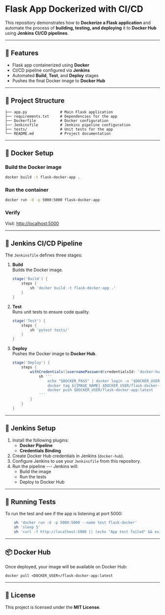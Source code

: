 # Flask App Dockerized with CI/CD

This repository demonstrates how to **Dockerize a Flask application**
and automate the process of **building, testing, and deploying** it to
**Docker Hub** using **Jenkins CI/CD pipelines**.

------------------------------------------------------------------------

## 🚀 Features

-   Flask app containerized using **Docker**
-   CI/CD pipeline configured via **Jenkins**
-   Automated **Build**, **Test**, and **Deploy** stages
-   Pushes the final Docker image to **Docker Hub**

------------------------------------------------------------------------

## 📂 Project Structure

    ├── app.py               # Main Flask application
    ├── requirements.txt     # Dependencies for the app
    ├── Dockerfile           # Docker configuration
    ├── Jenkinsfile          # Jenkins pipeline configuration
    ├── tests/               # Unit tests for the app
    └── README.md            # Project documentation

------------------------------------------------------------------------

## 🐳 Docker Setup

### Build the Docker image

``` bash
docker build -t flask-docker-app .
```

### Run the container

``` bash
docker run -d -p 5000:5000 flask-docker-app
```

### Verify

Visit: <http://localhost:5000>

------------------------------------------------------------------------

## 🔧 Jenkins CI/CD Pipeline

The `Jenkinsfile` defines three stages:

1.  **Build**\
    Builds the Docker image.

    ``` groovy
    stage('Build') {
        steps {
            sh 'docker build -t flask-docker-app .'
        }
    }
    ```

2.  **Test**\
    Runs unit tests to ensure code quality.

    ``` groovy
    stage('Test') {
        steps {
            sh 'pytest tests/'
        }
    }
    ```

3.  **Deploy**\
    Pushes the Docker image to **Docker Hub**.

    ``` groovy
    stage('Deploy') {
        steps {
            withCredentials([usernamePassword(credentialsId: 'docker-hub', usernameVariable: 'DOCKER_USER', passwordVariable: 'DOCKER_PASS')]) {
                sh '''
                    echo "$DOCKER_PASS" | docker login -u "$DOCKER_USER" --password-stdin
                    docker tag ${IMAGE_NAME} $DOCKER_USER/flask-docker-app
                    docker push $DOCKER_USER/flask-docker-app:latest
                '''
            }
        }
    }
    ```

------------------------------------------------------------------------

## 🔑 Jenkins Setup

1.  Install the following plugins:
    -   **Docker Pipeline**
    -   **Credentials Binding**
2.  Create Docker Hub credentials in Jenkins (`docker-hub`).
3.  Configure Jenkins to use your `Jenkinsfile` from this repository.
4.  Run the pipeline --- Jenkins will:
    -   Build the image
    -   Run the tests
    -   Deploy to Docker Hub

------------------------------------------------------------------------

## 🧪 Running Tests

To run the test and see if the app is listening at port 5000:

``` bash
    sh 'docker run -d -p 5000:5000 --name test flask-docker'
    sh 'sleep 5'
    sh 'curl -f http://localhost:5000 || (echo "App test failed" && exit 1)'
```

------------------------------------------------------------------------

## 📦 Docker Hub

Once deployed, your image will be available on Docker Hub:

    docker pull <DOCKER_USER>/flask-docker-app:latest

------------------------------------------------------------------------

## 📜 License

This project is licensed under the **MIT License**.

